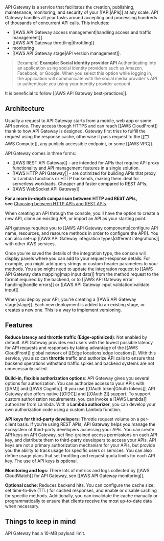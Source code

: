 API Gateway is a service that facilitates the creation, publishing, maintenance, monitoring, and security of your [[API|APIs]] at any scale. API Gateway handles all your tasks around accepting and processing hundreds of thousands of concurrent API calls. This includes:

- [[AWS API Gateway access management|handling access and traffic management]]
- [[AWS API Gateway throttling|throttling]]
- monitoring
- [[AWS API Gateway stage|API version management]].

> [!example] **Example: Social identity provider API**
> Authenticating into an application using social identity providers such as Amazon, Facebook, or Google. When you select this option while logging in, the application will communicate with the social media provider's API to authenticate you using your identity provider account.

It is beneficial to follow [[AWS API Gateway best-practices]].

## Architecture

Usually a request to API Gateway starts from a mobile, web app or some API service. They access though HTTPS and can reach [[AWS CloudFront]] thank to how API Gateway is designed. Gateway first tries to fulfill the request using the response cache, otherwise it pass request to the [[🗂️ AWS Compute]], any publicly accessible endpoint, or some [[AWS VPC]].

API Gateway comes in three forms:

- [[AWS REST API Gateway]] - are intended for APIs that require API proxy functionality and API management features in a single solution.
- [[AWS HTTP API Gateway]] - are optimized for building APIs that proxy to Lambda functions or HTTP backends, making them ideal for serverless workloads. Cheaper and faster compared to REST APIs.
- [[AWS WebSocket API Gateway]]

**For a more in-depth comparison between HTTP and REST APIs, see** [Choosing between HTTP APIs and REST APIs](https://docs.aws.amazon.com/apigateway/latest/developerguide/http-api-vs-rest.html).

When creating an API through the console, you'll have the option to create a new API, clone an existing API, or import an API as your starting point.

API gateway requires you to [[AWS API Gateway components|configure API name, resources, and resource methods in order to configure the API]]. You can also set-up [[AWS API Gateway integration types|different integrations]] with other AWS services.

Once you’ve saved the details of the integration type, the console will display panels where you can add to your request-response details. For example, you might add query strings or custom header parameters to your methods. You also might need to update the integration request to [[AWS API Gateway data mapping|map input data]] from the method request to the format required by the backend, or to [[AWS API Gateway error handling|handle errors]] or [[AWS API Gateway input validation|validate input]].

When you deploy your API, you're creating a [[AWS API Gateway stage|stage]]. Each new deployment is added to an existing stage, or creates a new one. This is a way to implement versioning.

## Features

**Reduce latency and throttle traffic (Edge-optimized)**: Not enabled by default. API Gateway provides end users with the lowest possible latency for API requests and responses by taking advantage of the [[AWS CloudFront]] global network of [[Edge locations|edge locations]]. With this service, you also can **throttle** traffic and authorize API calls to ensure that backend operations withstand traffic spikes and backend systems are not unnecessarily called.

**Build-in, flexible authorization options**: API Gateway gives you several options for authorization. You can authorize access to your APIs with [[IAM]] and [[AWS Cognito]]. If you use [[OAuth token|OAuth tokens]], API Gateway also offers native [[OIDC]] and [[OAuth 2]] support. To support custom authorization requirements, you can invoke a [[AWS Lambda]] authorizer from Lambda. With a **Lambda authorizer**, you can develop your own authorization code using a custom Lambda function.

**API keys for third-party developers**: Throttle request volume on a per-client basis. If you’re using REST APIs, API Gateway helps you manage the ecosystem of third-party developers accessing your APIs. You can create API keys on API Gateway, set fine-grained access permissions on each API key, and distribute them to third-party developers to access your APIs. API keys are not a primary authorization mechanism for your APIs, but provide you the ability to track usage for specific users or services. You can also define usage plans that set throttling and request quota limits for each API key. The use of API keys is optional.

**Monitoring and logs**: There lots of metrics and logs collected by [[AWS CloudWatch]] for API Gateway, see [[AWS API Gateway monitoring]].

**Optional cache**: Reduces backend hits. You can configure the cache size, set time-to-live (TTL) for cached responses, and enable or disable caching for specific methods. Additionally, you can invalidate the cache manually or programmatically to ensure that clients receive the most up-to-date data when necessary.

## Things to keep in mind

API Gateway has a 10-MB payload limit.